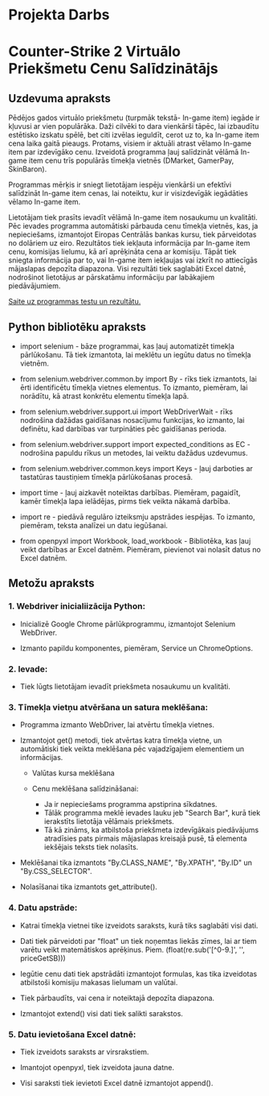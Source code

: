 # Projekta Darbs

# **Counter-Strike 2 Virtuālo Priekšmetu Cenu Salīdzinātājs**

## **Uzdevuma apraksts**

Pēdējos gados virtuālo priekšmetu (turpmāk tekstā- In-game item) iegāde ir kļuvusi ar vien populārāka. Daži cilvēki to dara vienkārši tāpēc, lai izbaudītu estētisko izskatu spēlē, bet citi izvēlas ieguldīt, cerot uz to, ka In-game item cena laika gaitā pieaugs. Protams, visiem ir aktuāli atrast vēlamo In-game item par izdevīgāko cenu. Izveidotā programma ļauj salīdzināt vēlāmā In-game item cenu trīs populārās tīmekļa vietnēs (DMarket, GamerPay, SkinBaron).

Programmas mērķis ir sniegt lietotājam iespēju vienkārši un efektīvi salīdzināt In-game item cenas, lai noteiktu, kur ir visizdevīgāk iegādāties vēlamo In-game item. 

Lietotājam tiek prasīts ievadīt vēlāmā In-game item nosaukumu un kvalitāti. Pēc ievades programma automātiski pārbauda cenu tīmekļa vietnēs, kas, ja nepieciešams, izmantojot Eiropas Centrālās bankas kursu, tiek pārveidotas no dolāriem uz eiro. Rezultātos tiek iekļauta informācija par In-game item cenu, komisijas lielumu, kā arī aprēķināta cena ar komisiju. Tāpāt tiek sniegta informācija par to, vai In-game item iekļaujas vai izkrīt no attiecīgās mājaslapas depozīta diapazona. Visi rezultāti tiek saglabāti Excel datnē, nodrošinot lietotājus ar pārskatāmu informāciju par labākajiem piedāvājumiem.

[Saite uz programmas testu un rezultātu.](https://www.youtube.com/watch?v=rG6ZBmdNeJQ)

## **Python bibliotēku apraksts**

- import selenium - bāze programmai, kas ļauj automatizēt timekļa pārlūkošanu. Tā tiek izmantota, lai meklētu un iegūtu datus no tīmekļa vietnēm.

- from selenium.webdriver.common.by import By - rīks tiek izmantots, lai ērti identificētu tīmekļa vietnes elementus. To izmanto, piemēram, lai norādītu, kā atrast konkrētu elementu tīmekļa lapā.

- from selenium.webdriver.support.ui import WebDriverWait - rīks nodrošina dažādas gaidīšanas nosacījumu funkcijas, ko izmanto, lai definētu, kad darbības var turpināties pēc gaidīšanas perioda.

- from selenium.webdriver.support import expected_conditions as EC - nodrošina papuldu rīkus un metodes, lai veiktu dažādus uzdevumus.

- from selenium.webdriver.common.keys import Keys - ļauj darboties ar tastatūras taustiņiem tīmekļa pārlūkošanas procesā. 

- import time - ļauj aizkavēt noteiktas darbības. Piemēram, pagaidīt, kamēr tīmekļa lapa ielādējas, pirms tiek veikta nākamā darbība.

- import re - piedāvā regulāro izteiksmju apstrādes iespējas. To izmanto, piemēram, teksta analīzei un datu iegūšanai.

- from openpyxl import Workbook, load_workbook - Bibliotēka, kas ļauj veikt darbības ar Excel datnēm. Piemēram, pievienot vai nolasīt datus no Excel datnēm.

## **Metožu apraksts**

### 1. Webdriver inicialiizācija Python:

- Inicializē Google Chrome pārlūkprogrammu, izmantojot Selenium WebDriver.

- Izmanto papildu komponentes, piemēram, Service un ChromeOptions.

### 2. Ievade:

- Tiek lūgts lietotājam ievadīt priekšmeta nosaukumu un kvalitāti.

### 3. Tīmekļa vietņu atvēršana un satura meklēšana:

- Programma izmanto WebDriver, lai atvērtu tīmekļa vietnes.

- Izmantojot get() metodi, tiek atvērtas katra tīmekļa vietne, un automātiski tiek veikta meklēšana pēc vajadzīgajiem elementiem un informācijas.

    - Valūtas kursa meklēšana

    - Cenu meklēšana salīdzināšanai:

        - Ja ir nepieciešams programma apstiprina sīkdatnes.
        - Tālāk programma meklē ievades lauku jeb "Search Bar", kurā tiek ierakstīts lietotāja vēlāmais priekšmets.
        - Tā kā zināms, ka atbilstoša priekšmeta izdevīgākais piedāvājums atradīsies pats pirmais mājaslapas kreisajā pusē, tā elementa iekšējais teksts tiek nolasīts.

- Meklēšanai tika izmantots "By.CLASS_NAME", "By.XPATH", "By.ID" un "By.CSS_SELECTOR".
- Nolasīšanai tika izmantots get_attribute().

### 4. Datu apstrāde:

- Katrai tīmekļa vietnei tike izveidots saraksts, kurā tiks saglabāti visi dati.

- Dati tiek pārveidoti par "float" un tiek noņemtas liekās zīmes, lai ar tiem varētu veikt matemātiskos aprēķinus. Piem. (float(re.sub('[^0-9.]', '', priceGetSB)))

- Iegūtie cenu dati tiek apstrādāti izmantojot formulas, kas tika izveidotas atbilstoši komisiju makasas lielumam un valūtai.

- Tiek pārbaudīts, vai cena ir noteiktajā depozīta diapazona. 

- Izmantojot extend() visi dati tiek salikti sarakstos.

### 5. Datu ievietošana Excel datnē:

- Tiek izveidots saraksts ar virsrakstiem.

- Imantojot openpyxl, tiek izveidota jauna datne.

- Visi saraksti tiek ievietoti Excel datnē izmantojot append().


